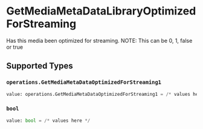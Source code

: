 # GetMediaMetaDataLibraryOptimizedForStreaming

Has this media been optimized for streaming. NOTE: This can be 0, 1, false or true


## Supported Types

### `operations.GetMediaMetaDataOptimizedForStreaming1`

```python
value: operations.GetMediaMetaDataOptimizedForStreaming1 = /* values here */
```

### `bool`

```python
value: bool = /* values here */
```

